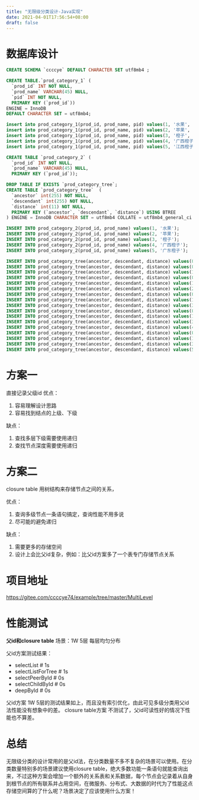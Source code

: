 ```yaml
---
title: "无限级分类设计-Java实现"
date: 2021-04-01T17:56:54+08:00
draft: false
---
```


# 数据库设计
```sql
CREATE SCHEMA `ccccye` DEFAULT CHARACTER SET utf8mb4 ;

CREATE TABLE.`prod_category_1` (
  `prod_id` INT NOT NULL,
  `prod_name` VARCHAR(45) NULL,
  `pid` INT NOT NULL,
  PRIMARY KEY (`prod_id`))
ENGINE = InnoDB
DEFAULT CHARACTER SET = utf8mb4;

insert into prod_category_1(prod_id, prod_name, pid) values(1, '水果', 0);
insert into prod_category_1(prod_id, prod_name, pid) values(2, '苹果', 1);
insert into prod_category_1(prod_id, prod_name, pid) values(3, '橙子', 1);
insert into prod_category_1(prod_id, prod_name, pid) values(4, '广西橙子', 3);
insert into prod_category_1(prod_id, prod_name, pid) values(5, '江西橙子', 3);

CREATE TABLE `prod_category_2` (
  `prod_id` INT NOT NULL,
  `prod_name` VARCHAR(45) NULL,
  PRIMARY KEY (`prod_id`));

DROP TABLE IF EXISTS `prod_category_tree`;
CREATE TABLE `prod_category_tree`  (
  `ancestor` int(255) NOT NULL,
  `descendant` int(255) NOT NULL,
  `distance` int(11) NOT NULL,
  PRIMARY KEY (`ancestor`, `descendant`, `distance`) USING BTREE
) ENGINE = InnoDB CHARACTER SET = utf8mb4 COLLATE = utf8mb4_general_ci ROW_FORMAT = Dynamic;

INSERT INTO prod_category_2(prod_id, prod_name) values(1, '水果');
INSERT INTO prod_category_2(prod_id, prod_name) values(2, '苹果');
INSERT INTO prod_category_2(prod_id, prod_name) values(3, '橙子');
INSERT INTO prod_category_2(prod_id, prod_name) values(4, '广西橙子');
INSERT INTO prod_category_2(prod_id, prod_name) values(5, '广东橙子');

INSERT INTO prod_category_tree(ancestor, descendant, distance) values(0, 0, 0);
INSERT INTO prod_category_tree(ancestor, descendant, distance) values(0, 1, 1);
INSERT INTO prod_category_tree(ancestor, descendant, distance) values(1, 1, 0);
INSERT INTO prod_category_tree(ancestor, descendant, distance) values(0, 2, 2);
INSERT INTO prod_category_tree(ancestor, descendant, distance) values(1, 2, 1);
INSERT INTO prod_category_tree(ancestor, descendant, distance) values(2, 2, 0);
INSERT INTO prod_category_tree(ancestor, descendant, distance) values(0, 3, 2);
INSERT INTO prod_category_tree(ancestor, descendant, distance) values(1, 3, 1);
INSERT INTO prod_category_tree(ancestor, descendant, distance) values(3, 3, 0);
INSERT INTO prod_category_tree(ancestor, descendant, distance) values(0, 4, 3);
INSERT INTO prod_category_tree(ancestor, descendant, distance) values(1, 4, 2);
INSERT INTO prod_category_tree(ancestor, descendant, distance) values(3, 4, 1);
INSERT INTO prod_category_tree(ancestor, descendant, distance) values(4, 4, 0);
INSERT INTO prod_category_tree(ancestor, descendant, distance) values(0, 5, 3);
INSERT INTO prod_category_tree(ancestor, descendant, distance) values(1, 5, 2);
INSERT INTO prod_category_tree(ancestor, descendant, distance) values(3, 5, 1);
INSERT INTO prod_category_tree(ancestor, descendant, distance) values(5, 5, 0);
```

# 方案一
直接记录父级id
优点：
1. 容易理解设计思路
2. 容易找到结点的上级、下级

缺点：
1. 查找多层下级需要使用递归
2. 查找节点深度需要使用递归



# 方案二
closure table
用树结构来存储节点之间的关系，

优点：
1. 查询多级节点一条语句搞定，查询性能不用多说
2. 尽可能的避免递归

缺点：
1. 需要更多的存储空间
2. 设计上会比父id复杂，例如：比父id方案多了一个表专门存储节点关系

# 项目地址
https://gitee.com/ccccye74/example/tree/master/MultiLevel

# 性能测试
**父id和closure table**
场景：1W 5层 每层均匀分布

父id方案测试结果：
- selectList # 1s
- selectListForTree # 1s
- selectPeerById # 0s
- selectChildById # 0s
- deepById # 0s

父id方案   1W 5层的测试结果如上，而且没有索引优化，由此可见多级分类用父id法性能没有想象中的差。
closure table方案  不测试了，父id可读性好的情况下性能也不算差。

# 总结
无限级分类的设计常用的是父id法，在分类数量不多不复杂的场景可以使用。在分类数量特别多的场景建议使用closure table，绝大多数功能一条语句就能查询出来，不过这种方案会增加一个额外的关系表和关系数据，每个节点会记录着从自身到根节点的所有联系并占用空间，在微服务、分布式、大数据的时代为了性能这点存储空间算的了什么呢？场景决定了应该使用什么方案！
